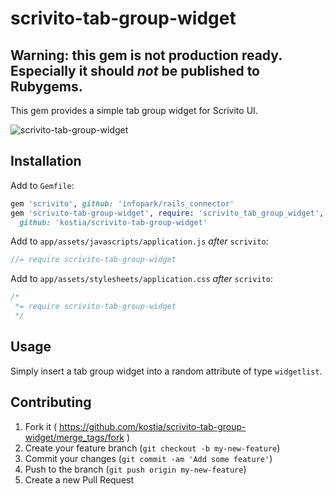 # scrivito-tab-group-widget

## Warning: this gem is not production ready. Especially it should _not_ be published to Rubygems.

This gem provides a simple tab group widget for Scrivito UI.

![scrivito-tab-group-widget](https://raw.github.com/kostia/scrivito-tab-group-widget/master/scrivito-tab-group-widget.png)

## Installation

Add to `Gemfile`:
```ruby
gem 'scrivito', github: 'infopark/rails_connector'
gem 'scrivito-tab-group-widget', require: 'scrivito_tab_group_widget',
  github: 'kostia/scrivito-tab-group-widget'
```

Add to `app/assets/javascripts/application.js` _after_ `scrivito`:
```javascript
//= require scrivito-tab-group-widget
```

Add to `app/assets/stylesheets/application.css` _after_ `scrivito`:
```css
/*
 *= require scrivito-tab-group-widget
 */
```

## Usage

Simply insert a tab group widget into a random attribute of type `widgetlist`.

## Contributing

1. Fork it ( https://github.com/kostia/scrivito-tab-group-widget/merge_tags/fork )
2. Create your feature branch (`git checkout -b my-new-feature`)
3. Commit your changes (`git commit -am 'Add some feature'`)
4. Push to the branch (`git push origin my-new-feature`)
5. Create a new Pull Request
